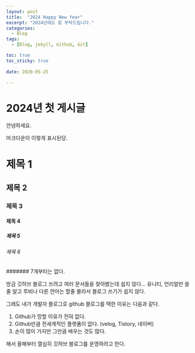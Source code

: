 ```yaml
---
layout: post
title:  "2024 Happy New Year"
excerpt: "2024년에도 잘 부탁드립니다."
categories:
  - Blog
tags:
  - [Blog, jekyll, Github, Git]

toc: true
toc_sticky: true
 
date: 2020-05-25

---
```


# 2024년 첫 게시글

안녕하세요. 

마크다운이 이렇게 표시된당.

# 제목 1
## 제목 2
### 제목 3
#### 제목 4 
##### 제목 5
###### 제목 6
####### 7개부터는 없다. 

방금 깃허브 블로그 쓰려고 여러 문서들을 찾아봤는데 쉽지 않다... 
유니티, 언리얼만 쓸 줄 알고 루비나 다른 언어는 할줄 몰라서 블로그 쓰기가 쉽지 않다. 

그래도 내가 개발자 블로그로 github 블로그를 택한 이유는 다음과 같다.

1. Github가 망할 이유가 전혀 없다.
2. Github만큼 전세계적인 플랫폼이 없다. (velog, Tistory, 네이버)
3. 손이 많이 가지만 그만큼 배우는 것도 많다. 

해서 올해부터 열심히 깃허브 블로그를 운영하려고 한다. 